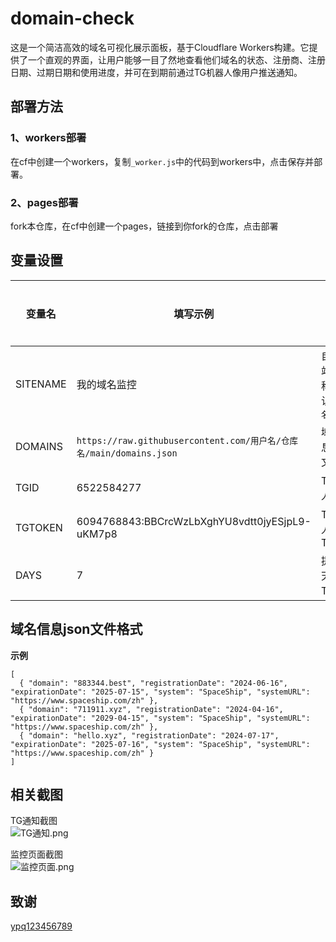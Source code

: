 # domain-check
这是一个简洁高效的域名可视化展示面板，基于Cloudflare Workers构建。它提供了一个直观的界面，让用户能够一目了然地查看他们域名的状态、注册商、注册日期、过期日期和使用进度，并可在到期前通过TG机器人像用户推送通知。

## 部署方法

### 1、workers部署
在cf中创建一个workers，复制`_worker.js`中的代码到workers中，点击保存并部署。

### 2、pages部署
fork本仓库，在cf中创建一个pages，链接到你fork的仓库，点击部署

## 变量设置
| 变量名 | 填写示例 | 说明 | 是否必填 | 
| ------ | ------- | ------ | ------ |
| SITENAME | 我的域名监控 | 自定义站点名称，默认为`域名监控` | 否 |
| DOMAINS | `https://raw.githubusercontent.com/用户名/仓库名/main/domains.json` | 域名信息json文件 | 是 |
| TGID | 6522584277 | TG机器人ID | 否 |
| TGTOKEN | 6094768843:BBCrcWzLbXghYU8vdtt0jyESjpL9-uKM7p8 | TG机器人TOKEN | 否 |
| DAYS | 7 | 提前几天发送TG提醒 | 否 |

## 域名信息json文件格式
**示例**
```
[
  { "domain": "883344.best", "registrationDate": "2024-06-16", "expirationDate": "2025-07-15", "system": "SpaceShip", "systemURL": "https://www.spaceship.com/zh" },
  { "domain": "711911.xyz", "registrationDate": "2024-04-16", "expirationDate": "2029-04-15", "system": "SpaceShip", "systemURL": "https://www.spaceship.com/zh" },
  { "domain": "hello.xyz", "registrationDate": "2024-07-17", "expirationDate": "2025-07-16", "system": "SpaceShip", "systemURL": "https://www.spaceship.com/zh" }
]
```

## 相关截图
TG通知截图  
![TG通知.png](https://fastly.jsdelivr.net/gh/yutian81/yutian81.github.io@master/assets/images/1724210502008%E5%BE%AE%E4%BF%A1%E6%88%AA%E5%9B%BE_20240821104404.png)

监控页面截图  
![监控页面.png](https://fastly.jsdelivr.net/gh/yutian81/yutian81.github.io@master/assets/images/17242106551601724210654691.png)

## 致谢
[ypq123456789](https://github.com/ypq123456789/domainkeeper)

